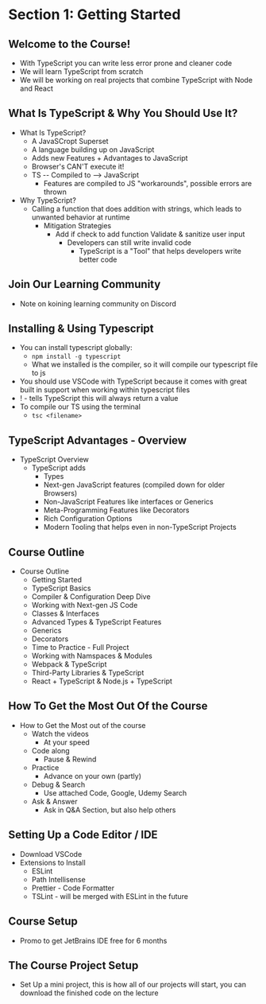 # Section 1: Getting Started

## Welcome to the Course!
- With TypeScript you can write less error prone and cleaner code 
- We will learn TypeScript from scratch 
- We will be working on real projects that combine TypeScript with Node and React 

## What Is TypeScript & Why You Should Use It?
- What Is TypeScript? 
  - A JavaSCropt Superset 
  - A language building up on JavaScript 
  - Adds new Features + Advantages to JavaScript 
  - Browser's CAN'T execute it! 
  - TS -- Compiled to --> JavaScript 
    - Features are compiled to JS "workarounds", possible errors are thrown
- Why TypeScript? 
  - Calling a function that does addition with strings, which leads to unwanted behavior at runtime 
    - Mitigation Strategies 
      - Add if check to add function Validate & sanitize user input 
        - Developers can still write invalid code 
          - TypeScript is a "Tool" that helps developers write better code 

## Join Our Learning Community
- Note on koining learning community on Discord 

## Installing & Using Typescript
- You can install typescript globally: 
  - `npm install -g typescript`
  - What we installed is the compiler, so it will compile our typescript file to js 
- You should use VSCode with TypeScript because it comes with great built in support when working within typescript files 
- ! - tells TypeScript this will always return a value 
- To compile our TS using the terminal  
  - `tsc <filename>` 

## TypeScript Advantages - Overview
- TypeScript Overview 
  - TypeScript adds
    - Types
    - Next-gen JavaScript features (compiled down for older Browsers)
    - Non-JavaScript Features like interfaces or Generics 
    - Meta-Programming Features like Decorators 
    - Rich Configuration Options 
    - Modern Tooling that helps even in non-TypeScript Projects 

## Course Outline
- Course Outline 
  - Getting Started 
  - TypeScript Basics 
  - Compiler & Configuration Deep Dive 
  - Working with Next-gen JS Code 
  - Classes & Interfaces 
  - Advanced Types & TypeScript Features 
  - Generics 
  - Decorators 
  - Time to Practice - Full Project 
  - Working with Namspaces & Modules 
  - Webpack & TypeScript 
  - Third-Party Libraries & TypeScript 
  - React + TypeScript & Node.js + TypeScript 

## How To Get the Most Out Of the Course
- How to Get the Most out of the course 
  - Watch the videos 
    - At your speed 
  - Code along 
    - Pause & Rewind 
  - Practice 
    - Advance on your own (partly)
  - Debug & Search 
    - Use attached Code, Google, Udemy Search
  - Ask & Answer 
    - Ask in Q&A Section, but also help others  

## Setting Up a Code Editor / IDE
- Download VSCode
- Extensions to Install
  - ESLint 
  - Path Intellisense 
  - Prettier - Code Formatter 
  - TSLint - will be merged with ESLint in the future 

## Course Setup 
- Promo to get JetBrains IDE free for 6 months 

## The Course Project Setup
- Set Up a mini project, this is how all of our projects will start, you can download the finished code on the lecture